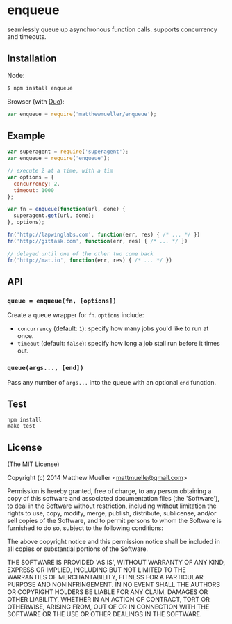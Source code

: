 
# enqueue

  seamlessly queue up asynchronous function calls. supports concurrency and timeouts.

## Installation

Node:

```bash
$ npm install enqueue
```

Browser (with [Duo](https://github.com/duojs/duo)):

```js
var enqueue = require('matthewmueller/enqueue');
```

## Example

```js
var superagent = require('superagent');
var enqueue = require('enqueue');

// execute 2 at a time, with a tim
var options = {
  concurrency: 2,
  timeout: 1000
};

var fn = enqueue(function(url, done) {
  superagent.get(url, done);
}, options);

fn('http://lapwinglabs.com', function(err, res) { /* ... */ })
fn('http://gittask.com', function(err, res) { /* ... */ })

// delayed until one of the other two come back
fn('http://mat.io', function(err, res) { /* ... */ })
```

## API

### `queue = enqueue(fn, [options])`

Create a queue wrapper for `fn`. `options` include:

- `concurrency` (default: `1`): specify how many jobs you'd like to run at once.
- `timeout` (default: `false`): specify how long a job stall run before it times out.

### `queue(args..., [end])`

Pass any number of `args...` into the queue with an optional `end` function.

## Test

```
npm install
make test
```

## License

(The MIT License)

Copyright (c) 2014 Matthew Mueller &lt;mattmuelle@gmail.com&gt;

Permission is hereby granted, free of charge, to any person obtaining
a copy of this software and associated documentation files (the
'Software'), to deal in the Software without restriction, including
without limitation the rights to use, copy, modify, merge, publish,
distribute, sublicense, and/or sell copies of the Software, and to
permit persons to whom the Software is furnished to do so, subject to
the following conditions:

The above copyright notice and this permission notice shall be
included in all copies or substantial portions of the Software.

THE SOFTWARE IS PROVIDED 'AS IS', WITHOUT WARRANTY OF ANY KIND,
EXPRESS OR IMPLIED, INCLUDING BUT NOT LIMITED TO THE WARRANTIES OF
MERCHANTABILITY, FITNESS FOR A PARTICULAR PURPOSE AND NONINFRINGEMENT.
IN NO EVENT SHALL THE AUTHORS OR COPYRIGHT HOLDERS BE LIABLE FOR ANY
CLAIM, DAMAGES OR OTHER LIABILITY, WHETHER IN AN ACTION OF CONTRACT,
TORT OR OTHERWISE, ARISING FROM, OUT OF OR IN CONNECTION WITH THE
SOFTWARE OR THE USE OR OTHER DEALINGS IN THE SOFTWARE.

